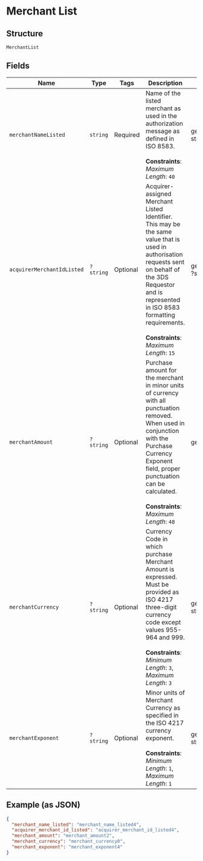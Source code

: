 
# Merchant List

## Structure

`MerchantList`

## Fields

| Name | Type | Tags | Description | Getter | Setter |
|  --- | --- | --- | --- | --- | --- |
| `merchantNameListed` | `string` | Required | Name of the listed merchant as used in the authorization message as defined in ISO 8583.<br><br>**Constraints**: *Maximum Length*: `40` | getMerchantNameListed(): string | setMerchantNameListed(string merchantNameListed): void |
| `acquirerMerchantIdListed` | `?string` | Optional | Acquirer-assigned Merchant Listed Identifier.<br>This may be the same value that is used in authorisation requests sent on behalf of the 3DS Requestor and is represented in ISO 8583 formatting requirements.<br><br>**Constraints**: *Maximum Length*: `15` | getAcquirerMerchantIdListed(): ?string | setAcquirerMerchantIdListed(?string acquirerMerchantIdListed): void |
| `merchantAmount` | `?string` | Optional | Purchase amount for the merchant in minor units of currency with all punctuation removed.<br>When used in conjunction with the Purchase Currency Exponent field, proper punctuation can be calculated.<br><br>**Constraints**: *Maximum Length*: `48` | getMerchantAmount(): ?string | setMerchantAmount(?string merchantAmount): void |
| `merchantCurrency` | `?string` | Optional | Currency Code in which purchase Merchant Amount is expressed. Must be provided as ISO 4217 three-digit currency code except values 955-964 and 999.<br><br>**Constraints**: *Minimum Length*: `3`, *Maximum Length*: `3` | getMerchantCurrency(): ?string | setMerchantCurrency(?string merchantCurrency): void |
| `merchantExponent` | `?string` | Optional | Minor units of Merchant Currency as specified in the ISO 4217 currency exponent.<br><br>**Constraints**: *Minimum Length*: `1`, *Maximum Length*: `1` | getMerchantExponent(): ?string | setMerchantExponent(?string merchantExponent): void |

## Example (as JSON)

```json
{
  "merchant_name_listed": "merchant_name_listed4",
  "acquirer_merchant_id_listed": "acquirer_merchant_id_listed4",
  "merchant_amount": "merchant_amount2",
  "merchant_currency": "merchant_currency0",
  "merchant_exponent": "merchant_exponent4"
}
```

